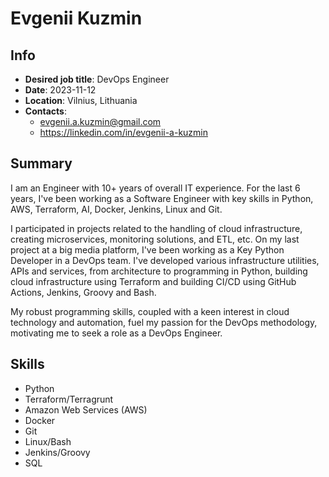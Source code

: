 # Evgenii Kuzmin

## Info

- **Desired job title**: DevOps Engineer
- **Date**: 2023-11-12
- **Location**: Vilnius, Lithuania
- **Contacts**:
  - <evgenii.a.kuzmin@gmail.com>
  - <https://linkedin.com/in/evgenii-a-kuzmin>

## Summary

I am an Engineer with 10+ years of overall IT experience. For the last 6 years, I've been working as a Software Engineer with key skills in Python, AWS, Terraform, AI, Docker, Jenkins, Linux and Git.

I participated in projects related to the handling of cloud infrastructure, creating microservices, monitoring solutions, and ETL, etc. On my last project at a big media platform, I've been working as a Key Python Developer in a DevOps team. I've developed various infrastructure utilities, APIs and services, from architecture to programming in Python, building cloud infrastructure using Terraform and building CI/CD using GitHub Actions, Jenkins, Groovy and Bash.

My robust programming skills, coupled with a keen interest in cloud technology and automation, fuel my passion for the DevOps methodology, motivating me to seek a role as a DevOps Engineer.

## Skills

- Python
- Terraform/Terragrunt
- Amazon Web Services (AWS)
- Docker
- Git
- Linux/Bash
- Jenkins/Groovy
- SQL
